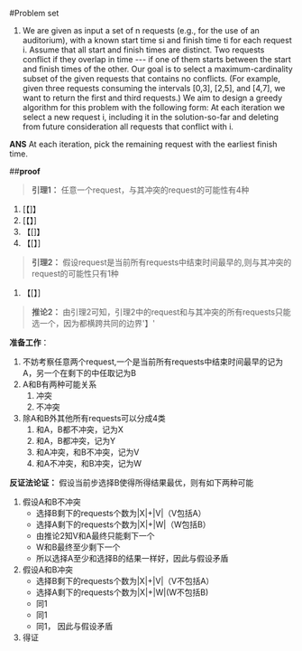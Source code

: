 #Problem set
1. We are given as input a set of n requests (e.g., for the use of an auditorium), with a known start time si and finish time ti for each request i. Assume that all start and finish times are distinct. Two requests conflict if they overlap in time --- if one of them starts between the start and finish times of the other. Our goal is to select a maximum-cardinality subset of the given requests that contains no conflicts. (For example, given three requests consuming the intervals [0,3], [2,5], and [4,7], we want to return the first and third requests.) We aim to design a greedy algorithm for this problem with the following form: At each iteration we select a new request i, including it in the solution-so-far and deleting from future consideration all requests that conflict with i.

**ANS** At each iteration, pick the remaining request with the earliest finish time.

##**proof**
> **引理1：** 任意一个request，与其冲突的request的可能性有4种
  1. [【]】
  2. [【】]
  3. 【[]】
  4. 【[】]

> **引理2：** 假设request是当前所有requests中结束时间最早的,则与其冲突的request的可能性只有1种
  1. 【[】]

> **推论2：** 由引理2可知，引理2中的request和与其冲突的所有requests只能选一个，因为都横跨共同的边界'】'

**准备工作**：
1. 不妨考察任意两个request,一个是当前所有requests中结束时间最早的记为A，另一个在剩下的中任取记为B
2. A和B有两种可能关系
	1. 冲突
	2. 不冲突
3. 除A和B外其他所有requests可以分成4类
	1. 和A，B都不冲突，记为X
	2. 和A，B都冲突，记为Y
	3. 和A冲突，和B不冲突，记为V
	4. 和A不冲突，和B冲突，记为W

**反证法论证：**
假设当前步选择B使得所得结果最优，则有如下两种可能
1. 假设A和B不冲突
	* 选择B剩下的requests个数为|X|+|V|（V包括A）
	* 选择A剩下的requests个数为|X|+|W|（W包括B）
	* 由推论2知V和A最终只能剩下一个
	* W和B最终至少剩下一个
	* 所以选择A至少和选择B的结果一样好，因此与假设矛盾
2. 假设A和B冲突
	* 选择B剩下的requests个数为|X|+|V|（V不包括A）
	* 选择A剩下的requests个数为|X|+|W|(W不包括B)
	* 同1
	* 同1
	* 同1， 因此与假设矛盾
3. 得证